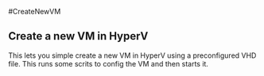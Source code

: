 #CreateNewVM

## Create a new VM in HyperV
This lets you simple create a new VM in HyperV using a preconfigured VHD file.
This runs some scrits to config the VM and then starts it.
